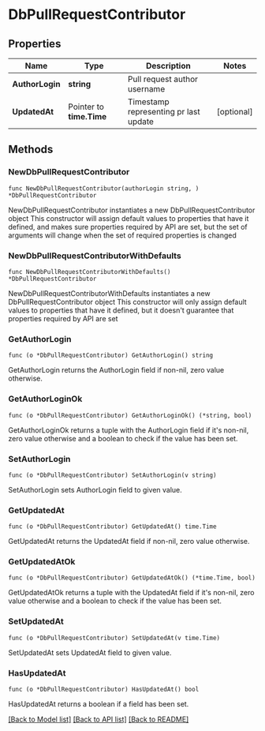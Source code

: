 # DbPullRequestContributor

## Properties

Name | Type | Description | Notes
------------ | ------------- | ------------- | -------------
**AuthorLogin** | **string** | Pull request author username | 
**UpdatedAt** | Pointer to **time.Time** | Timestamp representing pr last update | [optional] 

## Methods

### NewDbPullRequestContributor

`func NewDbPullRequestContributor(authorLogin string, ) *DbPullRequestContributor`

NewDbPullRequestContributor instantiates a new DbPullRequestContributor object
This constructor will assign default values to properties that have it defined,
and makes sure properties required by API are set, but the set of arguments
will change when the set of required properties is changed

### NewDbPullRequestContributorWithDefaults

`func NewDbPullRequestContributorWithDefaults() *DbPullRequestContributor`

NewDbPullRequestContributorWithDefaults instantiates a new DbPullRequestContributor object
This constructor will only assign default values to properties that have it defined,
but it doesn't guarantee that properties required by API are set

### GetAuthorLogin

`func (o *DbPullRequestContributor) GetAuthorLogin() string`

GetAuthorLogin returns the AuthorLogin field if non-nil, zero value otherwise.

### GetAuthorLoginOk

`func (o *DbPullRequestContributor) GetAuthorLoginOk() (*string, bool)`

GetAuthorLoginOk returns a tuple with the AuthorLogin field if it's non-nil, zero value otherwise
and a boolean to check if the value has been set.

### SetAuthorLogin

`func (o *DbPullRequestContributor) SetAuthorLogin(v string)`

SetAuthorLogin sets AuthorLogin field to given value.


### GetUpdatedAt

`func (o *DbPullRequestContributor) GetUpdatedAt() time.Time`

GetUpdatedAt returns the UpdatedAt field if non-nil, zero value otherwise.

### GetUpdatedAtOk

`func (o *DbPullRequestContributor) GetUpdatedAtOk() (*time.Time, bool)`

GetUpdatedAtOk returns a tuple with the UpdatedAt field if it's non-nil, zero value otherwise
and a boolean to check if the value has been set.

### SetUpdatedAt

`func (o *DbPullRequestContributor) SetUpdatedAt(v time.Time)`

SetUpdatedAt sets UpdatedAt field to given value.

### HasUpdatedAt

`func (o *DbPullRequestContributor) HasUpdatedAt() bool`

HasUpdatedAt returns a boolean if a field has been set.


[[Back to Model list]](../README.md#documentation-for-models) [[Back to API list]](../README.md#documentation-for-api-endpoints) [[Back to README]](../README.md)


